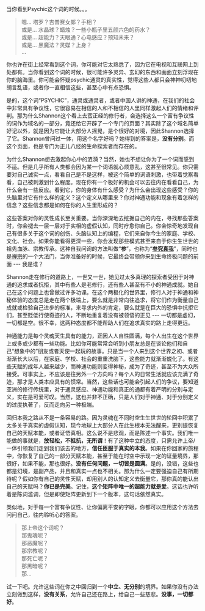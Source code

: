 当你看到Psychic这个词的时候。。。

>嗯... 塔罗？吉普赛女郎？手相？\
或是... 水晶球？蜡烛？一些小瓶子里五颜六色的药水？\
或是... 超能力？天眼通？心电感应？预知未来？\
或是... 黑魔法？灵媒？上身？\
...

你也许在街上经常看到这个词，你可能对它太熟悉了，因为它在电视和互联网上到处都有。当你看到这个词的时候，很可能许多灵异、玄幻的东西和画面立刻浮现在你的脑海里。你可能会怀疑psychic通灵的真实性，觉得这些人都只会神神叨叨地胡言乱语，或者你一直相信这些，甚至心中有点恐惧。

是的，这个词“PSYCHIC”，通灵或通灵者，或者中国人讲的神通，在我们的社会中非常具有争议性，它很容易在相信的人和不相信的人里同样激起人们的情绪和评判。那为什么Shannon这个看上去蛮正经的修行者，会选择这么一个富有争议性的词作为域名的一部分，竟还给它开辟了一个专门的页面？其实除了这个域名简单好记以外，就是因为它能让大部分人摇晃，是个很好的对境，因此Shannon选择了它。Shannon曾问过一体，用这个名字好吗？她得到的答案是，**没有分别**。而这个页面，也是专门为正儿八经的生命探索者而存在的。

为什么Shannon想去激起你心中的涟漪？当然，她也不想让你为了一个词而感到不适。但是几乎所有人类都会因为某一个词语就心烦意乱，这甚至很常见。你只需要对自己诚实一点，看看自己是不是这样，被这个简单的词语刺激，也带着觉察看看，自己被刺激到什么程度。现在你有一个极好的机会可以去往内在看看自己，为什么会有一些反应。看到它，你的身体有什么感受？为什么会出现这些感受？你的头脑里对它有什么样的定义？这个定义从哪里来？你对神通功能和现象有着怎样的信念？这些信念都是如何在你的人生里形成的？

这些答案对你的灵性成长至关重要。当你深深地去挖掘自己的内在，寻找那些答案时，你会褪去一层一层对于实相的虚假认知，同时疗愈你自己。你会惊奇地发现自己有很多关于这个词的创伤、头脑认知上的编程，它们来自你今生的家庭、学校、文化、社会。如果你能看得更深一些，你会发现那些模式甚至来自于你生生世世的祖先血脉、宗教传承。这种自我问询的方法叫做“**参**”，也称为“[**参究真我**](https://zh.wikipedia.org/wiki/參究真我_(拉瑪那·馬哈希))”，同时也是[禅宗](https://zh.wikipedia.org/wiki/禅宗)的一个大法门，当你准备好的时候，它最终会带领你来到生命终极问题的前面 --- 我是谁？

Shannon走在修行的道路上，一世又一世，她见过太多真理的探索者受困于对神通的追求或者抗拒，其中有些人是老修行，还有些人甚至有不小的神通成就。她自己在这个问题上也曾做过许多功课。在这个两极化的世界里，修行人对于神通和神秘体验的态度总是走在两个极端上，要么就是非常向往追求，将它们作为衡量自己成就或检验自己进步的标准，来寻求内外的肯定，要么就是在巨大的恐惧中抗拒它们，甚至贬低行使奇迹的人，不断地重复着没有被领悟的正见 --- 一切都是虚幻，一切都是空。很不幸，这两种态度都不能帮助人们在追求真实的路上走得更远。

神通能力是每个灵魂天生具有的能力，正因人人自性圆满，每个人出生在这个世界上或多或少都有一些功能。比如你可能常常会听到小朋友总是在谈论他们和自己“想象中的”朋友或者天使一起玩的故事。只是当一个人来到这个世界之初、或者渐渐长大以后，在家庭、学校、社会的重重洗脑下，这些能力就渐渐蜕化了。有这些天赋的成年人越来越少，而神通功能则变得神秘，成为了奇迹，甚至不为大众所接受。可事实上，不应该是往另外一个方向吗？每个人的日常生活就应该充满了奇迹，那才是人类本应具有的惯常。当然，这些话也可能会引起人们的争议，要知道亚洲的修行传统里，对于通灵感应、神通功能和真正的通都有着严明的分别与定义，实在是可爱可叹。当然，这也并非不正确，只是人们对于神通、对于分别定义的过度执著了，反而走向另一种极端。

回归本我之路从不是一条容易的路。因为灵魂在不同时空生生世世的轮回中积累了太多关于真实的虚假认知，现今地球上大部分人在此生根本无法醒来，更别提恢复自己的天赋本能，或者证悟真相。这么说不是悲观，而是陈述一个事实。我们唯一能做的事就是，**放轻松，不抵抗，无所谓**！有了这种中立的态度，只需允许上帝/一体引领我们走到我们该去的地方，**信任臣服于真实的本我**。如果在你回家的旅程中，你恢复了自己的一部分天赋本能，甚至于能在时空中示现一定的证量境界，那很好，如果不能，那也很好。**没有任何问题，一切皆是圆满**。是的，没错，这些也都是幻境，是副产品，并且和真实一点也不相关。那为什么一定要强迫自己有所期待呢？假如你有自己的灵性天赋，却用别人的认知定义去衡量它，那你真的能认出自己的天赋吗？**你已是完美**。记住，**这个矩阵中唯一的超能力就是爱**。这话也许听着是陈词滥调，但是即使矩阵更新到下一个版本，这句话依然真实。

类似地，对于每一个富有争议性、让你偏离平安的字眼，你都可以应用这个方法去问问自己，往内聆听心的答案。

>那上帝这个词呢？\
那鬼魂呢？\
那恶魔呢？\
那宗教呢？\
那死亡呢？\
那黑暗呢？\
那...

试一下吧。允许这些词在你之中回归到一个**中立、无分别**的境界。如果你没有办法立刻做到这样，**没有关系**，允许自己还在路上，给自己一些慈悲。**没事，一切都好**。
